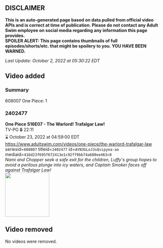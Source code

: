 ## DISCLAIMER
**This is an auto-generated page based on data pulled from official video APIs and is correct at time of publication. Please do not contact any Adult Swim employee on social media regarding any information this page provides.**  
**SPOILER ALERT: This page contains thumbnails of full episodes/shorts/etc. that might be spoilery to you. YOU HAVE BEEN WARNED.**  

_Last Update: October 2, 2022 at 05:30:22 EDT_
## Video added
### Summary
608007 One Piece: 1  
### 2402477
**One Piece S16E07 - The Warlord! Trafalgar Law!**  
TV-PG 🔒 22:11  
⌛ October 23, 2022 at 04:59:00 EDT  
https://www.adultswim.com/videos/one-piece/the-warlord-trafalgar-law  
seriesid=`608007` titleid=`2402477` id=`AYN3GLoJ3sQvipyea-ao` mediaid=`416d23f695f672413e1c92ff9bb74a680ee463c0`  
_Nami and Chopper seek a safe exit for the children, Luffy's group hopes to avoid a perilous plunge into icy waters, and Captain Smoker faces off against Trafalgar Law!_  
<a href="https://media.cdn.adultswim.com/uploads/20220927/thumbnails/2_229271555137-OnePiece_585_TheWarlordTrafalgarLaw.png"><img src="https://media.cdn.adultswim.com/uploads/20220927/thumbnails/2_229271555137-OnePiece_585_TheWarlordTrafalgarLaw.png" height="144px" /></a>
## Video removed
No videos were removed.  
